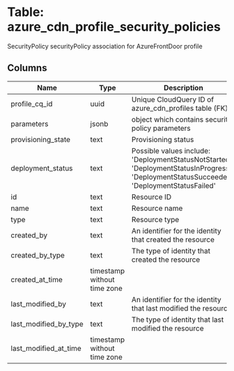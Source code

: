 
# Table: azure_cdn_profile_security_policies
SecurityPolicy securityPolicy association for AzureFrontDoor profile
## Columns
| Name        | Type           | Description  |
| ------------- | ------------- | -----  |
|profile_cq_id|uuid|Unique CloudQuery ID of azure_cdn_profiles table (FK)|
|parameters|jsonb|object which contains security policy parameters|
|provisioning_state|text|Provisioning status|
|deployment_status|text|Possible values include: 'DeploymentStatusNotStarted', 'DeploymentStatusInProgress', 'DeploymentStatusSucceeded', 'DeploymentStatusFailed'|
|id|text|Resource ID|
|name|text|Resource name|
|type|text|Resource type|
|created_by|text|An identifier for the identity that created the resource|
|created_by_type|text|The type of identity that created the resource|
|created_at_time|timestamp without time zone||
|last_modified_by|text|An identifier for the identity that last modified the resource|
|last_modified_by_type|text|The type of identity that last modified the resource|
|last_modified_at_time|timestamp without time zone||
